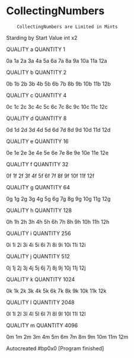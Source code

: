 #    CollectingNumbers

        CollectingNumbers are Limited in Mints
Starding by
Start Value int x2

QUALITY a  QUANTITY 1

0a
1a
2a
3a
4a
5a
6a
7a
8a
9a
10a
11a
12a

QUALITY b  QUANTITY 2

0b
1b
2b
3b
4b
5b
6b
7b
8b
9b
10b
11b
12b

QUALITY c  QUANTITY 4

0c
1c
2c
3c
4c
5c
6c
7c
8c
9c
10c
11c
12c

QUALITY d  QUANTITY 8

0d
1d
2d
3d
4d
5d
6d
7d
8d
9d
10d
11d
12d

QUALITY e  QUANTITY 16

0e
1e
2e
3e
4e
5e
6e
7e
8e
9e
10e
11e
12e

QUALITY f  QUANTITY 32

0f
1f
2f
3f
4f
5f
6f
7f
8f
9f
10f
11f
12f

QUALITY g  QUANTITY 64

0g
1g
2g
3g
4g
5g
6g
7g
8g
9g
10g
11g
12g

QUALITY h  QUANTITY 128

0h
1h
2h
3h
4h
5h
6h
7h
8h
9h
10h
11h
12h

QUALITY i  QUANTITY 256

0i
1i
2i
3i
4i
5i
6i
7i
8i
9i
10i
11i
12i

QUALITY j  QUANTITY 512

0j
1j
2j
3j
4j
5j
6j
7j
8j
9j
10j
11j
12j

QUALITY k  QUANTITY 1024

0k
1k
2k
3k
4k
5k
6k
7k
8k
9k
10k
11k
12k

QUALITY l  QUANTITY 2048

0l
1l
2l
3l
4l
5l
6l
7l
8l
9l
10l
11l
12l

QUALITY m  QUANTITY 4096

0m
1m
2m
3m
4m
5m
6m
7m
8m
9m
10m
11m
12m

Autocreated #bp0x0
[Program finished]
